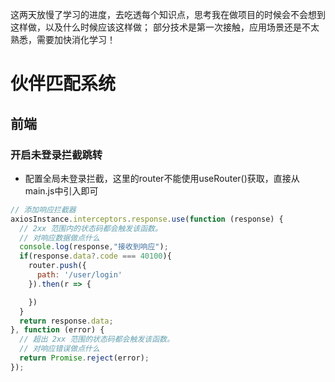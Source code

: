 这两天放慢了学习的进度，去吃透每个知识点，思考我在做项目的时候会不会想到这样做，以及什么时候应该这样做；
部分技术是第一次接触，应用场景还是不太熟悉，需要加快消化学习！
# 伙伴匹配系统
## 前端
### 开启未登录拦截跳转

- 配置全局未登录拦截，这里的router不能使用useRouter()获取，直接从main.js中引入即可
```javascript
// 添加响应拦截器
axiosInstance.interceptors.response.use(function (response) {
  // 2xx 范围内的状态码都会触发该函数。
  // 对响应数据做点什么
  console.log(response,"接收到响应");
  if(response.data?.code === 40100){
    router.push({
      path: '/user/login'
    }).then(r => {

    })
  }
  return response.data;
}, function (error) {
  // 超出 2xx 范围的状态码都会触发该函数。
  // 对响应错误做点什么
  return Promise.reject(error);
});
```
